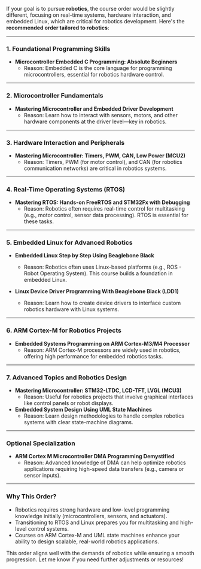 If your goal is to pursue **robotics**, the course order would be slightly different, focusing on real-time systems, hardware interaction, and embedded Linux, which are critical for robotics development. Here's the **recommended order tailored to robotics**:

---

### **1. Foundational Programming Skills**

- **Microcontroller Embedded C Programming: Absolute Beginners**
    - Reason: Embedded C is the core language for programming microcontrollers, essential for robotics hardware control.

---

### **2. Microcontroller Fundamentals**

- **Mastering Microcontroller and Embedded Driver Development**
    - Reason: Learn how to interact with sensors, motors, and other hardware components at the driver level—key in robotics.

---

### **3. Hardware Interaction and Peripherals**

- **Mastering Microcontroller: Timers, PWM, CAN, Low Power (MCU2)**
    - Reason: Timers, PWM (for motor control), and CAN (for robotics communication networks) are critical in robotics systems.

---

### **4. Real-Time Operating Systems (RTOS)**

- **Mastering RTOS: Hands-on FreeRTOS and STM32Fx with Debugging**
    - Reason: Robotics often requires real-time control for multitasking (e.g., motor control, sensor data processing). RTOS is essential for these tasks.

---

### **5. Embedded Linux for Advanced Robotics**

- **Embedded Linux Step by Step Using Beaglebone Black**
    
    - Reason: Robotics often uses Linux-based platforms (e.g., ROS - Robot Operating System). This course builds a foundation in embedded Linux.
- **Linux Device Driver Programming With Beaglebone Black (LDD1)**
    
    - Reason: Learn how to create device drivers to interface custom robotics hardware with Linux systems.

---

### **6. ARM Cortex-M for Robotics Projects**

- **Embedded Systems Programming on ARM Cortex-M3/M4 Processor**
    - Reason: ARM Cortex-M processors are widely used in robotics, offering high performance for embedded robotics tasks.

---

### **7. Advanced Topics and Robotics Design**

- **Mastering Microcontroller: STM32-LTDC, LCD-TFT, LVGL (MCU3)**
    - Reason: Useful for robotics projects that involve graphical interfaces like control panels or robot displays.
- **Embedded System Design Using UML State Machines**
    - Reason: Learn design methodologies to handle complex robotics systems with clear state-machine diagrams.

---

### **Optional Specialization**

- **ARM Cortex M Microcontroller DMA Programming Demystified**
    - Reason: Advanced knowledge of DMA can help optimize robotics applications requiring high-speed data transfers (e.g., camera or sensor inputs).

---

### **Why This Order?**

- Robotics requires strong hardware and low-level programming knowledge initially (microcontrollers, sensors, and actuators).
- Transitioning to RTOS and Linux prepares you for multitasking and high-level control systems.
- Courses on ARM Cortex-M and UML state machines enhance your ability to design scalable, real-world robotics applications.

This order aligns well with the demands of robotics while ensuring a smooth progression. Let me know if you need further adjustments or resources!